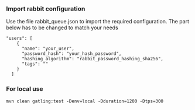 ### Import rabbit configuration
Use the file rabbit_queue.json to import the required configuration.
The part below has to be changed to match your needs
```
"users": [
    {
      "name": "your_user",
      "password_hash": "your_hash_password",
      "hashing_algorithm": "rabbit_password_hashing_sha256",
      "tags": ""
    }
  ]
```

### For local use
```
mvn clean gatling:test -Denv=local -Dduration=1200 -Dtps=300
```